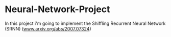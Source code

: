 # Neural-Network-Project
In this project i'm going to implement the Shiffling Recurrent Neural Network (SRNN) (www.arxiv.org/abs/2007.07324)
